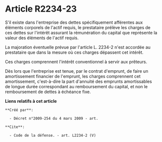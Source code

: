 # Article R2234-23

S'il existe dans l'entreprise des dettes spécifiquement afférentes aux éléments corporels de l'actif requis, le prestataire
prélève les charges de ces dettes sur l'intérêt assurant la rémunération du capital que représente la valeur des éléments de
l'actif requis. 

La majoration éventuelle prévue par l'article L. 2234-2 n'est accordée au prestataire que dans la mesure où ces charges
dépassent cet intérêt. 

Ces charges comprennent l'intérêt conventionnel à servir aux prêteurs. 

Dès lors que l'entreprise est tenue, par le contrat d'emprunt, de faire un amortissement financier de l'emprunt, les charges
comprennent cet amortissement, c'est-à-dire la part d'annuité des emprunts amortissables de longue durée correspondant au
remboursement du capital, et non le remboursement de dettes à échéance fixe.

**Liens relatifs à cet article**

	**Créé par**:

	  - Décret n°2009-254 du 4 mars 2009 - art.

	**Cite**:

	  - Code de la défense. - art. L2234-2 (V)
